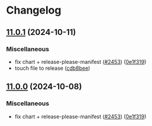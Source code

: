 # Changelog

## [11.0.1](https://github.com/camunda/camunda-platform-helm/compare/camunda-platform-8.6-v11.0.0...camunda-platform-8.6-11.0.1) (2024-10-11)


### Miscellaneous

* fix chart + release-please-manifest ([#2453](https://github.com/camunda/camunda-platform-helm/issues/2453)) ([0e1f319](https://github.com/camunda/camunda-platform-helm/commit/0e1f31929ee69cf0c465d0b7fe20fc3239b9f881))
* touch file to release ([cdb8bee](https://github.com/camunda/camunda-platform-helm/commit/cdb8beee35958e580cef14af5cb5fd8a8164ce9c))

## [11.0.0](https://github.com/camunda/camunda-platform-helm/compare/camunda-platform-8.6-v11.0.0...camunda-platform-8.6-11.0.0) (2024-10-08)


### Miscellaneous

* fix chart + release-please-manifest ([#2453](https://github.com/camunda/camunda-platform-helm/issues/2453)) ([0e1f319](https://github.com/camunda/camunda-platform-helm/commit/0e1f31929ee69cf0c465d0b7fe20fc3239b9f881))

